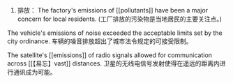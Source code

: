 1. 排放：
The factory's emissions of [[pollutants]] have been a major concern for local residents. 
(工厂排放的污染物是当地居民的主要关注点。)


The vehicle's emissions of noise exceeded the acceptable limits set by the city ordinance.
车辆的噪音排放超出了城市法令规定的可接受限制。

The satellite's [[emissions]] of radio signals allowed for communication across [[【易忘】vast]] distances.
卫星的无线电信号发射使得在遥远的距离内进行通讯成为可能。

